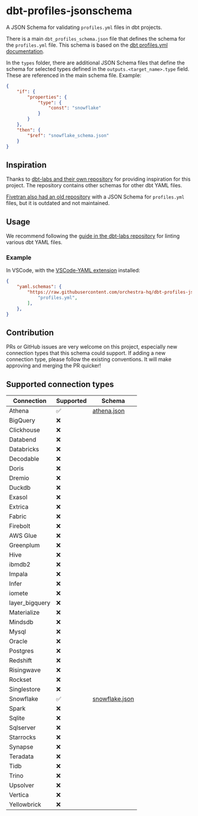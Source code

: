 # dbt-profiles-jsonschema

A JSON Schema for validating `profiles.yml` files in dbt projects.

There is a main `dbt_profiles_schema.json` file that defines the schema for the `profiles.yml` file. This schema is based on the [dbt profiles.yml documentation](https://docs.getdbt.com/docs/core/connect-data-platform/profiles.yml).

In the `types` folder, there are additional JSON Schema files that define the schema for selected types defined in the `outputs.<target_name>.type` field. These are referenced in the main schema file. Example:

```json
{
    "if": {
        "properties": {
            "type": {
                "const": "snowflake"
            }
        }
    },
    "then": {
        "$ref": "snowflake_schema.json"
    }
}
```

## Inspiration

Thanks to [dbt-labs and their own repository](https://github.com/dbt-labs/dbt-jsonschema) for providing inspiration for this project. The repository contains other schemas for other dbt YAML files.

[Fivetran also had an old repository](https://github.com/fivetran/dbt_yaml_schemas/blob/main/schemas/profiles.json) with a JSON Schema for `profiles.yml` files, but it is outdated and not maintained.

## Usage

We recommend following the [guide in the dbt-labs repository](https://github.com/dbt-labs/dbt-jsonschema) for linting various dbt YAML files.

### Example

In VSCode, with the [VSCode-YAML extension](https://marketplace.visualstudio.com/items?itemName=redhat.vscode-yaml) installed:

```json
{
    "yaml.schemas": {
        "https://raw.githubusercontent.com/orchestra-hq/dbt-profiles-jsonschema/main/dbt_profiles_schema.json": [
            "profiles.yml",
        ],
    },
}
```

## Contribution

PRs or GitHub issues are very welcome on this project, especially new connection types that this schema could support. If adding a new connection type, please follow the existing conventions. It will make approving and merging the PR quicker!

## Supported connection types

| Connection     | Supported | Schema |
|----------------|-----------|--------|
| Athena         | ✅        | [athena.json](types/athena.json) |
| BigQuery       | ❌        |        |
| Clickhouse     | ❌        |        |
| Databend       | ❌        |        |
| Databricks     | ❌        |        |
| Decodable      | ❌        |        |
| Doris          | ❌        |        |
| Dremio         | ❌        |        |
| Duckdb         | ❌        |        |
| Exasol         | ❌        |        |
| Extrica        | ❌        |        |
| Fabric         | ❌        |        |
| Firebolt       | ❌        |        |
| AWS Glue       | ❌        |        |
| Greenplum      | ❌        |        |
| Hive           | ❌        |        |
| ibmdb2         | ❌        |        |
| Impala         | ❌        |        |
| Infer          | ❌        |        |
| iomete         | ❌        |        |
| layer_bigquery | ❌        |        |
| Materialize    | ❌        |        |
| Mindsdb        | ❌        |        |
| Mysql          | ❌        |        |
| Oracle         | ❌        |        |
| Postgres       | ❌        |        |
| Redshift       | ❌        |        |
| Risingwave     | ❌        |        |
| Rockset        | ❌        |        |
| Singlestore    | ❌        |        |
| Snowflake      | ✅        | [snowflake.json](types/snowflake.json) |
| Spark          | ❌        |        |
| Sqlite         | ❌        |        |
| Sqlserver      | ❌        |        |
| Starrocks      | ❌        |        |
| Synapse        | ❌        |        |
| Teradata       | ❌        |        |
| Tidb           | ❌        |        |
| Trino          | ❌        |        |
| Upsolver       | ❌        |        |
| Vertica        | ❌        |        |
| Yellowbrick    | ❌        |        |
